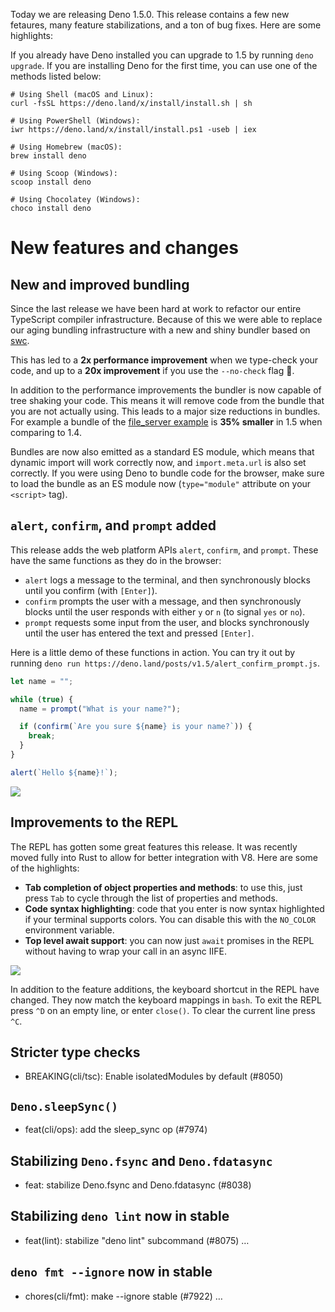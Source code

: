 Today we are releasing Deno 1.5.0. This release contains a few new fetaures,
many feature stabilizations, and a ton of bug fixes. Here are some highlights:

<!--TODO(lucacasonato): summary of highlights-->

If you already have Deno installed you can upgrade to 1.5 by running
`deno upgrade`. If you are installing Deno for the first time, you can use one
of the methods listed below:

```shell
# Using Shell (macOS and Linux):
curl -fsSL https://deno.land/x/install/install.sh | sh

# Using PowerShell (Windows):
iwr https://deno.land/x/install/install.ps1 -useb | iex

# Using Homebrew (macOS):
brew install deno

# Using Scoop (Windows):
scoop install deno

# Using Chocolatey (Windows):
choco install deno
```

# New features and changes

## New and improved bundling

Since the last release we have been hard at work to refactor our entire
TypeScript compiler infrastructure. Because of this we were able to replace our
aging bundling infrastructure with a new and shiny bundler based on
[swc](https://swc.rs/).

This has led to a **2x performance improvement** when we type-check your code,
and up to a **20x improvement** if you use the `--no-check` flag 🚀.

In addition to the performance improvements the bundler is now capable of tree
shaking your code. This means it will remove code from the bundle that you are
not actually using. This leads to a major size reductions in bundles. For
example a bundle of the
[file_server example](https://deno.land/std/http/file_server.ts) is **35%
smaller** in 1.5 when comparing to 1.4.

Bundles are now also emitted as a standard ES module, which means that dynamic
import will work correctly now, and `import.meta.url` is also set correctly. If
you were using Deno to bundle code for the browser, make sure to load the bundle
as an ES module now (`type="module"` attribute on your `<script>` tag).

## `alert`, `confirm`, and `prompt` added

This release adds the web platform APIs `alert`, `confirm`, and `prompt`. These
have the same functions as they do in the browser:

- `alert` logs a message to the terminal, and then synchronously blocks until
  you confirm (with `[Enter]`).
- `confirm` prompts the user with a message, and then synchronously blocks until
  the user responds with either `y` or `n` (to signal `yes` or `no`).
- `prompt` requests some input from the user, and blocks synchronously until the
  user has entered the text and pressed `[Enter]`.

Here is a little demo of these functions in action. You can try it out by
running `deno run https://deno.land/posts/v1.5/alert_confirm_prompt.js`.

```js
let name = "";

while (true) {
  name = prompt("What is your name?");

  if (confirm(`Are you sure ${name} is your name?`)) {
    break;
  }
}

alert(`Hello ${name}!`);
```

<img src="/posts/v1.5/alert_confirm_prompt.gif">

## Improvements to the REPL

The REPL has gotten some great features this release. It was recently moved
fully into Rust to allow for better integration with V8. Here are some of the
highlights:

- **Tab completion of object properties and methods**: to use this, just press
  `Tab` to cycle through the list of properties and methods.
- **Code syntax highlighting**: code that you enter is now syntax highlighted if
  your terminal supports colors. You can disable this with the `NO_COLOR`
  environment variable.
- **Top level await support**: you can now just `await` promises in the REPL
  without having to wrap your call in an async IIFE.

<img src="/posts/v1.5/repl.gif">

In addition to the feature additions, the keyboard shortcut in the REPL have
changed. They now match the keyboard mappings in `bash`. To exit the REPL press
`^D` on an empty line, or enter `close()`. To clear the current line press `^C`.

## Stricter type checks

- BREAKING(cli/tsc): Enable isolatedModules by default (#8050)

## `Deno.sleepSync()`

- feat(cli/ops): add the sleep_sync op (#7974)

## Stabilizing `Deno.fsync` and `Deno.fdatasync`

- feat: stabilize Deno.fsync and Deno.fdatasync (#8038)

## Stabilizing `deno lint` now in stable

- feat(lint): stabilize "deno lint" subcommand (#8075) …

## `deno fmt --ignore` now in stable

- chores(cli/fmt): make --ignore stable (#7922) …
